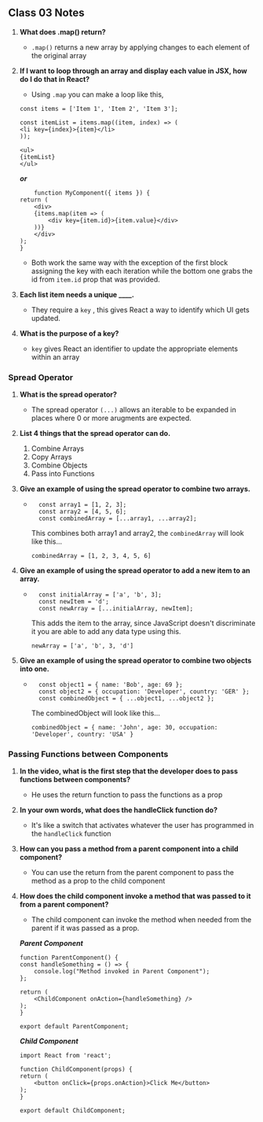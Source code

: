 ## Class 03 Notes



1. **What does .map() return?**

    - `.map()` returns a new array by applying changes to each element of the original array

2. **If I want to loop through an array and display each value in JSX, how do I do that in React?**

    - Using `.map` you can make a loop like this,

    ```
    const items = ['Item 1', 'Item 2', 'Item 3'];

    const itemList = items.map((item, index) => (
    <li key={index}>{item}</li>
    ));

    <ul>
    {itemList}
    </ul>
    ```

    ***or***

    ```
        function MyComponent({ items }) {
    return (
        <div>
        {items.map(item => (
            <div key={item.id}>{item.value}</div>
        ))}
        </div>
    );
    }
    ```

    - Both work the same way with the exception of the first block assigning the key with each iteration while the bottom one grabs the id from `item.id` prop that was provided.

3. **Each list item needs a unique ____.**

    - They require a `key` , this gives React a way to identify which UI gets updated.

4. **What is the purpose of a key?**

    - `key` gives React an identifier to update the appropriate elements within an array

### Spread Operator

1. **What is the spread operator?**

    - The spread operator `(...)` allows an iterable to be expanded in places where 0 or more arugments are expected.  

2. **List 4 things that the spread operator can do.**

    1. Combine Arrays
    2. Copy Arrays
    3. Combine Objects
    4. Pass into Functions

3. **Give an example of using the spread operator to combine two arrays.**

    - ```
        const array1 = [1, 2, 3];
        const array2 = [4, 5, 6];
        const combinedArray = [...array1, ...array2];
        ```
        This combines both array1 and array2, the `combinedArray` will look like this...

        ```
        combinedArray = [1, 2, 3, 4, 5, 6]
        ```

4. **Give an example of using the spread operator to add a new item to an array.**

    - ```
        const initialArray = ['a', 'b', 3];
        const newItem = 'd';
        const newArray = [...initialArray, newItem];
        ```
        This adds the item to the array, since JavaScript doesn't discriminate it you are able to add any data type using this.
        ```
        newArray = ['a', 'b', 3, 'd']
        ```

5. **Give an example of using the spread operator to combine two objects into one.**
    - ```
        const object1 = { name: 'Bob', age: 69 };
        const object2 = { occupation: 'Developer', country: 'GER' };
        const combinedObject = { ...object1, ...object2 };
        ```
        The combinedObject will look like this...
        ```
        combinedObject = { name: 'John', age: 30, occupation: 'Developer', country: 'USA' }
        ```

### Passing Functions between Components

1. **In the video, what is the first step that the developer does to pass functions between components?**

    - He uses the return function to pass the functions as a prop

2. **In your own words, what does the handleClick function do?**

    - It's like a switch that activates whatever the user has programmed in the `handleClick` function

3. **How can you pass a method from a parent component into a child component?**

    - You can use the return from the parent component to pass the method as a prop to the child component

4. **How does the child component invoke a method that was passed to it from a parent component?**

    - The child component can invoke the method when needed from the parent if it was passed as a prop.

    ***Parent Component***
    ```
    function ParentComponent() {
    const handleSomething = () => {
        console.log("Method invoked in Parent Component");
    };

    return (
        <ChildComponent onAction={handleSomething} />
    );
    }

    export default ParentComponent;
    ```

    ***Child Component***
    ```
    import React from 'react';

    function ChildComponent(props) {
    return (
        <button onClick={props.onAction}>Click Me</button>
    );
    }

    export default ChildComponent;
    ```
